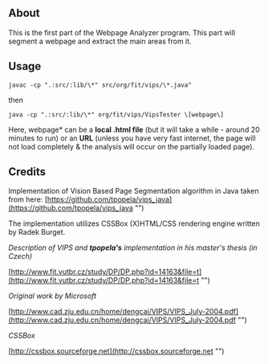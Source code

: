 About
-----
This is the first part of the Webpage Analyzer program. This part will segment a webpage and extract the main areas from it.


Usage
-----

`
javac -cp ".:src/:lib/\*" src/org/fit/vips/\*.java"
`

then

`
java -cp ".:src/:lib/\*" org/fit/vips/VipsTester \[webpage\]
`

Here, webpage* can be a **local .html file** (but it will take a while - around 20 minutes to run) or an **URL** (unless you have very fast internet, the page will not load completely & the analysis will occur on the partially loaded page).

Credits
------

Implementation of Vision Based Page Segmentation algorithm in Java taken from
here:
[https://github.com/tpopela/vips_java](https://github.com/tpopela/vips_java "") 

The implementation utilizes CSSBox (X)HTML/CSS rendering engine written
by Radek Burget.

*Description of VIPS and **tpopela's** implementation in his master's thesis (in Czech)*

[http://www.fit.vutbr.cz/study/DP/DP.php?id=14163&file=t](http://www.fit.vutbr.cz/study/DP/DP.php?id=14163&file=t "")

*Original work by Microsoft*

[http://www.cad.zju.edu.cn/home/dengcai/VIPS/VIPS_July-2004.pdf](http://www.cad.zju.edu.cn/home/dengcai/VIPS/VIPS_July-2004.pdf "")

*CSSBox*

[http://cssbox.sourceforge.net](http://cssbox.sourceforge.net "")

